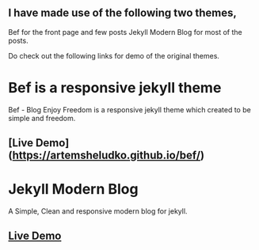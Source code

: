 ## I have made use of the following two themes,
Bef for the front page and few posts
Jekyll Modern Blog for most of the posts.

Do check out the following links for demo of the original themes.

# Bef is a responsive jekyll theme
Bef - Blog Enjoy Freedom is a responsive jekyll theme which created to be simple and freedom.
## [Live Demo] (https://artemsheludko.github.io/bef/)


# Jekyll Modern Blog
A Simple, Clean and responsive modern blog for jekyll.
## [Live Demo](http://inded.github.io/Jekyll_modern-blog/)



